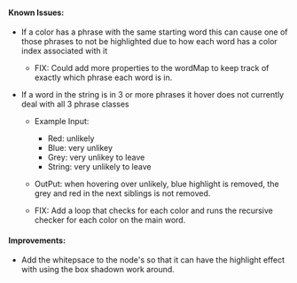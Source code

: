 #### Known Issues:
- If a color has a phrase with the same starting word this can cause one of those phrases to not be highlighted due to how each word has a color index associated with it
  - FIX: Could add more properties to the wordMap to keep track of exactly which phrase each word is in.

- If a word in the string is in 3 or more phrases it hover does not currently deal with all 3 phrase classes
  - Example Input:
    - Red: unlikely
    - Blue: very unlikey
    - Grey: very unlikey to leave
    - String: very unlikely to leave
  - OutPut: when hovering over unlikely, blue highlight is removed, the grey and red in the next siblings is not removed.

  - FIX: Add a loop that checks for each color and runs the recursive checker for each color on the main word.

#### Improvements:
- Add the whitepsace to the node's so that it can have the
  highlight effect with using the box shadown work around.